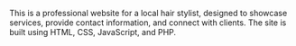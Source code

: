 This is a professional website for a local hair stylist, designed to showcase services, provide contact information, and connect with clients. The site is built using HTML, CSS, JavaScript, and PHP.
